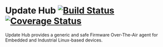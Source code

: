 # Update Hub [![Build Status](https://travis-ci.org/UpdateHub/updatehub.svg?branch=master)](https://travis-ci.org/UpdateHub/updatehub) [![Coverage Status](https://coveralls.io/repos/github/UpdateHub/updatehub/badge.svg?branch=master)](https://coveralls.io/github/UpdateHub/updatehub?branch=master)

Update Hub provides a generic and safe Firmware Over-The-Air agent for Embedded and
Industrial Linux-based devices.
